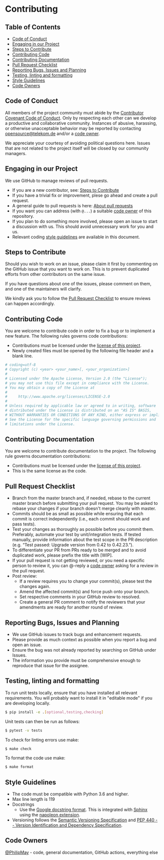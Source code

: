# Contributing

## Table of Contents
- [Code of Conduct](#code-of-conduct)
- [Engaging in our Project](#engaging-in-our-project)
- [Steps to Contribute](#steps-to-contribute)
- [Contributing Code](#contributing-code)
- [Contributing Documentation](#contributing-documentation)
- [Pull Request Checklist](#pull-request-checklist)
- [Reporting Bugs, Issues and Planning](#reporting-bugs-issues-and-planning)
- [Testing, linting and formatting](#testing-linting-and-formatting)
- [Style Guidelines](#style-guidelines)
- [Code Owners](#code-owners)

## Code of Conduct

All members of the project community must abide by the
[Contributor Covenant Code of Conduct](CODE_OF_CONDUCT.md). Only by respecting each other can we
develop a productive and collaborative community. Instances of abusive, harassing, or otherwise
unacceptable behavior may be reported by contacting
[opensource@telekom.de](mailto:opensource@telekom.de) and/or a [code owner](#code-owners).

We appreciate your courtesy of avoiding political questions here. Issues that are not related to
the project itself will be closed by our community managers.

## Engaging in our Project

We use GitHub to manage reviews of pull requests.

- If you are a new contributor, see: [Steps to Contribute](#steps-to-contribute)
- If you have a trivial fix or improvement, plese go ahead and create a pull request.
- A general guide to pull requests is here:
  [About pull requests](https://docs.github.com/en/github/collaborating-with-pull-requests/proposing-changes-to-your-work-with-pull-requests/about-pull-requests)
- If you want you can address (with `@...`) a suitable [code owner](#code-owners) of this 
  repository.
- If you plan to do something more involved, please open an issue to start a discussion with us.
  This should avoid unnecessary work for you and us.
- Relevant coding [style guidelines](#style-guidelines) are available in this document.

## Steps to Contribute

Should you wish to work on an issue, please claim it first by commenting
on the GitHub issue that you want to work on. This is to prevent duplicated
efforts from other contributors on the same issue.

If you have questions about one of the issues, please comment on them,
and one of the maintainers will clarify.

We kindly ask you to follow the [Pull Request Checklist](#Pull-Request-Checklist)
to ensure reviews can happen accordingly.

## Contributing Code

You are welcome to contribute code in order to fix a bug or to implement a new feature.
The following rules governs code contributions:

- Contributions must be licensed under the [license of this project](LICENSE).
- Newly created files must be opened by the following file header and a
  blank line.

```python
# coding=utf-8
# Copyright (c) <year> <your_name>[, <your_organization>]
#
# Licensed under the Apache License, Version 2.0 (the "License");
# you may not use this file except in compliance with the License.
# You may obtain a copy of the License at
#
#     http://www.apache.org/licenses/LICENSE-2.0
#
# Unless required by applicable law or agreed to in writing, software
# distributed under the License is distributed on an "AS IS" BASIS,
# WITHOUT WARRANTIES OR CONDITIONS OF ANY KIND, either express or implied.
# See the License for the specific language governing permissions and
# limitations under the License.

```

## Contributing Documentation

You are welcome to contribute documentation to the project.
The following rule governs documentation contributions:

- Contributions must be licensed under the [license of this project](LICENSE).
- This is the same license as the code.

## Pull Request Checklist

- Branch from the master branch and, if needed, rebase to the current master branch
  before submitting your pull request. You may be asked to rebase your changes if your
  branch doesn't merge cleanly with master.
- Commits should be as small as possible while ensuring that each commit is correct
  independently (i.e., each commit should work and pass tests).
- Test your changes as thoroughly as possible before you commit them. Preferably,
  automate your test by unit/integration tests. If tested manually, provide information
  about the test scope in the PR description (e.g. “Test passed: Upgrade version from
  0.42 to 0.42.23.”).
- To differentiate your PR from PRs ready to be merged and to avoid duplicated work,
  please prefix the title with \[WIP\].
- If your pull request is not getting reviewed, or you need a specific person to review it,
  you can @-reply a [code owner](#code-owners) asking for a review in the pull request.
- Post review:
  - If a review requires you to change your commit(s), please test the changes again.
  - Amend the affected commit(s) and force push onto your branch.
  - Set respective comments in your GitHub review to resolved.
  - Create a general PR comment to notify the reviewers that your amendments are ready for
    another round of review.

## Reporting Bugs, Issues and Planning

- We use GitHub issues to track bugs and enhancement requests.
- Please provide as much context as possible when you report a bug and open an issue.
- Ensure the bug was not already reported by searching on GitHub under Issues.
- The information you provide must be comprehensive enough to reproduce
  that issue for the assignee.

## Testing, linting and formatting

To run unit tests locally, ensure that you have installed all relevant requirements.
You will probably want to install it in "editable mode" if you are developing locally.

```bash
$ pip install -e .[optional,testing,checking]
```

Unit tests can then be run as follows:

```bash
$ pytest -v tests
```

To check for linting errors use make:

```bash
$ make check
```

To format the code use make:

```bash
$ make format
```

## Style Guidelines

- The code must be compatible with Python 3.6 and higher.
- Max line length is 119
- Docstrings
  - Use the [Google docstring format](https://github.com/google/styleguide/blob/gh-pages/pyguide.md#38-comments-and-docstrings).
    This is integrated with [Sphinx](https://www.sphinx-doc.org/) using the
    [napoleon extension](https://sphinxcontrib-napoleon.readthedocs.io/).
- Versioning follows the [Semantic Versioning Specification](https://semver.org/) and
  [PEP 440 -- Version Identification and Dependency Specification](https://www.python.org/dev/peps/pep-0440/).

## Code Owners

[@PhilipMay](https://github.com/PhilipMay) - code, general documentation, GitHub actions,
everything else
